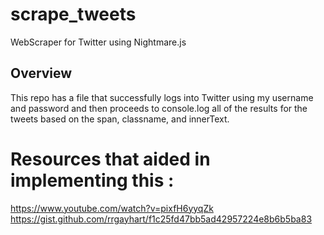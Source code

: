 # scrape_tweets
WebScraper for Twitter using Nightmare.js


## Overview 

This repo has a file that successfully logs into Twitter using my username and password and then proceeds to console.log all
of the results for the tweets based on the span, classname, and innerText. 


# Resources that aided in implementing this :

https://www.youtube.com/watch?v=pixfH6yyqZk
https://gist.github.com/rrgayhart/f1c25fd47bb5ad42957224e8b6b5ba83
